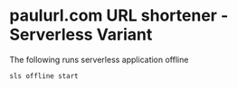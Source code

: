 # paulurl.com URL shortener - Serverless Variant

The following runs serverless application offline
```sh
sls offline start
```